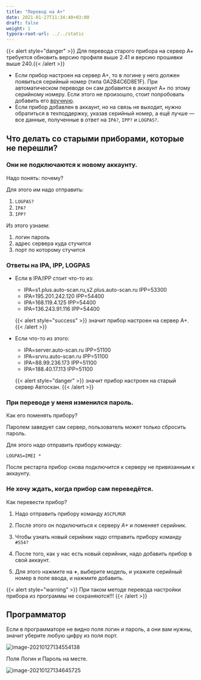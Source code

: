 ```yaml
---
title: "Перевод на А+"
date: 2021-01-27T11:34:40+03:00
draft: false
weight: 1
typora-root-url: ../../static
---
```


{{< alert style="danger" >}} Для перевода старого прибора на сервер А+ требуется обновить версию профиля выше 2.41 и версию прошивки выше 240.{{< /alert >}}

- Если прибор настроен на сервер А+, то в логине у него должен появиться серийный номер (типа 0A2B4C6D8E1F). При автоматическом переводе он сам добавится в аккаунт А+ по этому серийному номеру. Если этого не произошло, стоит попробовать добавить его [вручную](/transfer/#не-хочу-ждать-когда-прибор-сам-переведётся). 
- Если прибор добавлен в аккаунт, но на связь не выходит, нужно обратиться в техподдержку, указав серийный номер, а ещё лучше — все данные, полученные в ответ на `IPA?`, `IPP?` и `LOGPAS?`.

## Что делать со старыми приборами, которые не перешли?

### Они не подключаются к новому аккаунту.

Надо понять: почему?

Для этого им надо отправить: 

1. `LOGPAS?`
2. `IPA?`
3. `IPP?`

Из этого узнаем:

1. логин пароль
2. адрес сервера куда стучится
3. порт по которому стучится



### Ответы на IPA, IPP, LOGPAS

- Если в IPA/IPP стоит что-то из:
  - IPA=s1.plus.auto-scan.ru,s2.plus.auto-scan.ru IPP=53300
  - IPA=195.201.242.120 IPP=54400
  - IPA=168.119.4.125 IPP=54400
  - IPA=136.243.91.116 IPP=54400

  {{< alert style="success" >}} значит прибор настроен на сервер А+. {{< /alert >}}

- Если что-то из этого:
  - IPA=server.auto-scan.ru IPP=51100
  - IPA=srvru.auto-scan.ru IPP=51100
  - IPA=88.99.236.173 IPP=51100
  - IPA=188.40.17.113 IPP=51100

  {{< alert style="danger" >}} значит прибор настроен на старый сервер Автоскан. {{< /alert >}}

### При переводе у меня изменился пароль.

Как его поменять прибору?

Паролем заведует сам сервер, пользователь может только сбросить пароль.

Для этого надо отправить прибору команду:

`LOGPAS=IMEI *`

После рестарта прибор снова подключится к серверу не привязанным к аккаунту.

### Не хочу ждать, когда прибор сам переведётся.

Как перевести прибор?

1. Надо отправить прибору команду `ASCPLMGR`

2. После этого он подключиться к серверу *А+* и поменяет серийник.

3. Чтобы узнать новый серийник надо отправить прибору команду `#S54?`

4. После того, как у нас есть новый серийник, надо добавить прибор в свой аккаунт.

5. Для этого нажмите на **+**, выберите модель, и укажите серийный номер в поле ввода, и нажмите добавить.

{{< alert style="warning" >}} При таком методе перевода настройки прибора из программы не сохраняются!!! {{< /alert >}}

## Программатор

Если в программаторе не видно поля логин и пароль, а они вам нужны, значит уберите любую цифру из поля порт.

![image-20210127134554138](/image-20210127134554138.png)

Поля Логин и Пароль на месте.

![image-20210127134645725](/image-20210127134645725.png)